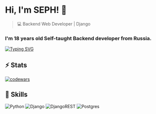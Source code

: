 # Hi, I'm SEPH! 👋

>  💻 Backend Web Developer | Django

### I'm 18 years old Self-taught Backend developer from Russia.

[![Typing SVG](https://readme-typing-svg.herokuapp.com?color=%2336BCF7&lines=Computer+science+student+in+ct+mtuci)](https://git.io/typing-svg)


## ⚡ Stats
[![codewars](https://www.codewars.com/users/oSEPH/badges/micro)](https://www.codewars.com/users/oSEPH) 

##  🎉 Skills
![Python](https://img.shields.io/badge/python-3670A0?style=for-the-badge&logo=python&logoColor=ffdd54)
![Django](https://img.shields.io/badge/django-%23092E20.svg?style=for-the-badge&logo=django&logoColor=white)
![DjangoREST](https://img.shields.io/badge/DJANGO-REST-ff1709?style=for-the-badge&logo=django&logoColor=white&color=ff1709&labelColor=gray)
![Postgres](https://img.shields.io/badge/postgres-%23316192.svg?style=for-the-badge&logo=postgresql&logoColor=white)



<!---
afseph/afseph is a ✨ special ✨ repository because its `README.md` (this file) appears on your GitHub profile.
You can click the Preview link to take a look at your changes.
--->

